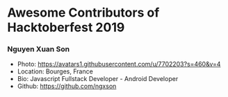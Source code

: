# Awesome Contributors of Hacktoberfest 2019

### Nguyen Xuan Son
- Photo: https://avatars1.githubusercontent.com/u/7702203?s=460&v=4
- Location: Bourges, France
- Bio: Javascript Fullstack Developer - Android Developer
- Github: https://github.com/ngxson
